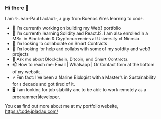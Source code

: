### Hi there 👋

I am ✨Jean-Paul Laclau✨, a guy from Buenos Aires learning to code.  

- 🔭 I’m currently working on building my Web3 portfolio
- 🌱 I’m currently learning Solidity and ReactJS. I am also enrolled in a MSc. in Blockchain & Cryptocurrencies at University of Nicosia.
- 👯 I’m looking to collaborate on Smart Contracts
- 🤔 I’m looking for help and collabs with some of my solidity and web3 projects
- 💬 Ask me about Blockchain, Bitcoin, and Smart Contracts.
- 📫 How to reach me: Email | Whatsapp | Or Contact form at the bottom of my website.
- ⚡ Fun fact: I've been a Marine Biologist with a Master's in Sustainability for a decade and got tired of it. 
- 🖥️ I am looking for job stability and to be able to work remotely as a programmer|developer. 

You can find out more about me at my portfolio website, https://code.jplaclau.com/ 

